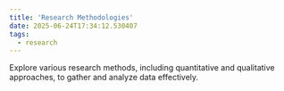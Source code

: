 ```yaml
---
title: 'Research Methodologies'
date: 2025-06-24T17:34:12.530407
tags:
  - research
---
```


Explore various research methods, including quantitative and qualitative approaches, to gather and analyze data effectively.
